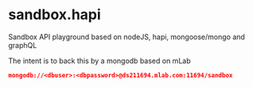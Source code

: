 # sandbox.hapi
Sandbox API playground based on nodeJS, hapi, mongoose/mongo and graphQL

The intent is to back this by a mongodb based on mLab

``` json
mongodb://<dbuser>:<dbpassword>@ds211694.mlab.com:11694/sandbox
```
